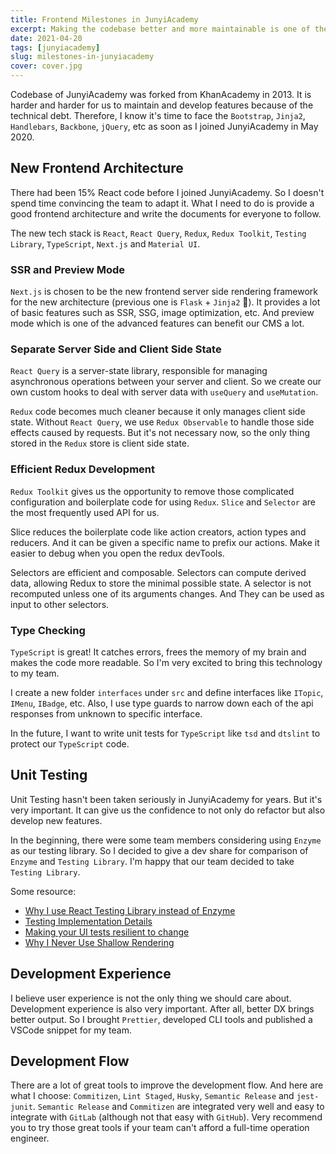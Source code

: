 ```yaml
---
title: Frontend Milestones in JunyiAcademy
excerpt: Making the codebase better and more maintainable is one of the most important tasks for being a senior frontend engineer in JunyiAcademy.
date: 2021-04-20
tags: [junyiacademy]
slug: milestones-in-junyiacademy
cover: cover.jpg
---
```


Codebase of JunyiAcademy was forked from KhanAcademy in 2013. It is harder and harder for us to maintain and develop features because of the technical debt. Therefore, I know it's time to face the `Bootstrap`, `Jinja2`, `Handlebars`, `Backbone`, `jQuery`, etc as soon as I joined JunyiAcademy in May 2020.

## New Frontend Architecture

There had been 15% React code before I joined JunyiAcademy. So I doesn't spend time convincing the team to adapt it. What I need to do is provide a good frontend architecture and write the documents for everyone to follow.

The new tech stack is `React`, `React Query`, `Redux`, `Redux Toolkit`, `Testing Library`, `TypeScript`, `Next.js` and `Material UI`.

### SSR and Preview Mode

`Next.js` is chosen to be the new frontend server side rendering framework for the new architecture (previous one is `Flask` + `Jinja2` 🥸). It provides a lot of basic features such as SSR, SSG, image optimization, etc. And preview mode which is one of the advanced features can benefit our CMS a lot.

### Separate Server Side and Client Side State

`React Query` is a server-state library, responsible for managing asynchronous operations between your server and client. So we create our own custom hooks to deal with server data with `useQuery` and `useMutation`.

`Redux` code becomes much cleaner because it only manages client side state. Without `React Query`, we use `Redux Observable` to handle those side effects caused by requests. But it's not necessary now, so the only thing stored in the `Redux` store is client side state.

### Efficient Redux Development

`Redux Toolkit` gives us the opportunity to remove those complicated configuration and boilerplate code for using `Redux`. `Slice` and `Selector` are the most frequently used API for us.

Slice reduces the boilerplate code like action creators, action types and reducers. And it can be given a specific name to prefix our actions. Make it easier to debug when you open the redux devTools.

Selectors are efficient and composable. Selectors can compute derived data, allowing Redux to store the minimal possible state. A selector is not recomputed unless one of its arguments changes. And They can be used as input to other selectors.

### Type Checking

`TypeScript` is great! It catches errors, frees the memory of my brain and makes the code more readable. So I'm very excited to bring this technology to my team.

I create a new folder `interfaces` under `src` and define interfaces like `ITopic`, `IMenu`, `IBadge`, etc. Also, I use type guards to narrow down each of the api responses from unknown to specific interface.

In the future, I want to write unit tests for `TypeScript` like `tsd` and `dtslint` to protect our `TypeScript` code.

## Unit Testing

Unit Testing hasn't been taken seriously in JunyiAcademy for years. But it's very important. It can give us the confidence to not only do refactor but also develop new features.

In the beginning, there were some team members considering using `Enzyme` as our testing library. So I decided to give a dev share for comparison of `Enzyme` and `Testing Library`. I'm happy that our team decided to take `Testing Library`.

Some resource:

- [Why I use React Testing Library instead of Enzyme](https://blog.kewah.com/2019/testing-react-using-testing-library/)
- [Testing Implementation Details](https://kentcdodds.com/blog/testing-implementation-details)
- [Making your UI tests resilient to change](https://kentcdodds.com/blog/making-your-ui-tests-resilient-to-change)
- [Why I Never Use Shallow Rendering](https://kentcdodds.com/blog/why-i-never-use-shallow-rendering)

## Development Experience

I believe user experience is not the only thing we should care about. Development experience is also very important. After all, better DX brings better output. So I brought `Prettier`, developed CLI tools and published a VSCode snippet for my team.

## Development Flow

There are a lot of great tools to improve the development flow. And here are what I choose: `Commitizen`, `Lint Staged`, `Husky`, `Semantic Release` and `jest-junit`. `Semantic Release` and `Commitizen` are integrated very well and easy to integrate with `GitLab` (although not that easy with `GitHub`). Very recommend you to try those great tools if your team can't afford a full-time operation engineer.
